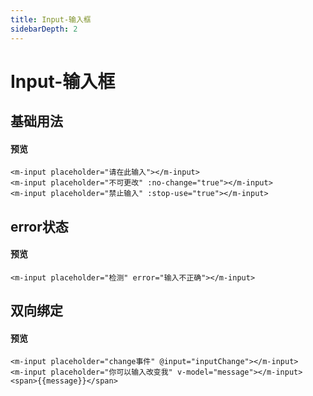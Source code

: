 ```yaml
---
title: Input-输入框
sidebarDepth: 2
---
```


# Input-输入框

## 基础用法
#### 预览
<input1-demo></input1-demo>
```html{1}
<m-input placeholder="请在此输入"></m-input>
<m-input placeholder="不可更改" :no-change="true"></m-input>
<m-input placeholder="禁止输入" :stop-use="true"></m-input>
```
## error状态
#### 预览
<input2-demo></input2-demo>
```html{1}
<m-input placeholder="检测" error="输入不正确"></m-input>
```
## 双向绑定
#### 预览
<input3-demo></input3-demo>
```html{1}
<m-input placeholder="change事件" @input="inputChange"></m-input>
<m-input placeholder="你可以输入改变我" v-model="message"></m-input>
<span>{{message}}</span>
```





